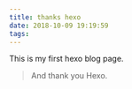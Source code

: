 ```yaml
---
title: thanks hexo
date: 2018-10-09 19:19:59
tags:
---
```

This is my first hexo blog page.

> And thank you Hexo.